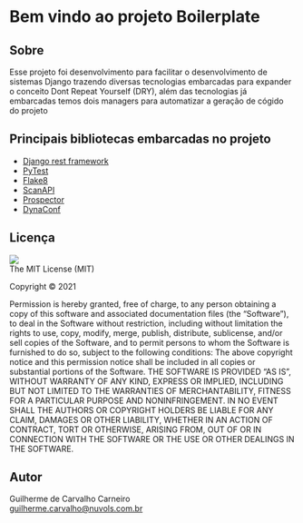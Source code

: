 # Bem vindo ao projeto Boilerplate

## Sobre
Esse projeto foi desenvolvimento para facilitar o desenvolvimento de sistemas Django trazendo diversas tecnologias 
embarcadas para expander o conceito Dont Repeat Yourself (DRY), além das tecnologias já embarcadas temos dois managers para automatizar a geração de cógido do projeto

## Principais bibliotecas embarcadas no projeto

* [Django rest framework](https://www.django-rest-framework.org/)
* [PyTest](https://pypi.org/project/pytest/)
* [Flake8](https://pypi.org/project/flake8/)
* [ScanAPI](https://pypi.org/project/scanapi/)
* [Prospector](https://pypi.org/project/prospector/)
* [DynaConf](https://pypi.org/project/dynaconf/)


## Licença
![](https://img.shields.io/pypi/l/scanapi)  
The MIT License (MIT)

Copyright © 2021

Permission is hereby granted, free of charge, to any person obtaining a copy of this software and associated documentation files (the “Software”), to deal in the Software without restriction, including without limitation the rights to use, copy, modify, merge, publish, distribute, sublicense, and/or sell copies of the Software, and to permit persons to whom the Software is furnished to do so, subject to the following conditions:
The above copyright notice and this permission notice shall be included in all copies or substantial portions of the Software.
THE SOFTWARE IS PROVIDED “AS IS”, WITHOUT WARRANTY OF ANY KIND, EXPRESS OR IMPLIED, INCLUDING BUT NOT LIMITED TO THE WARRANTIES OF MERCHANTABILITY, FITNESS FOR A PARTICULAR PURPOSE AND NONINFRINGEMENT. IN NO EVENT SHALL THE AUTHORS OR COPYRIGHT HOLDERS BE LIABLE FOR ANY CLAIM, DAMAGES OR OTHER LIABILITY, WHETHER IN AN ACTION OF CONTRACT, TORT OR OTHERWISE, ARISING FROM, OUT OF OR IN CONNECTION WITH THE SOFTWARE OR THE USE OR OTHER DEALINGS IN THE SOFTWARE.


## Autor
Guilherme de Carvalho Carneiro  
[guilherme.carvalho@nuvols.com.br](mailto:guilherme.carvalho@nuvols.com.br)  

